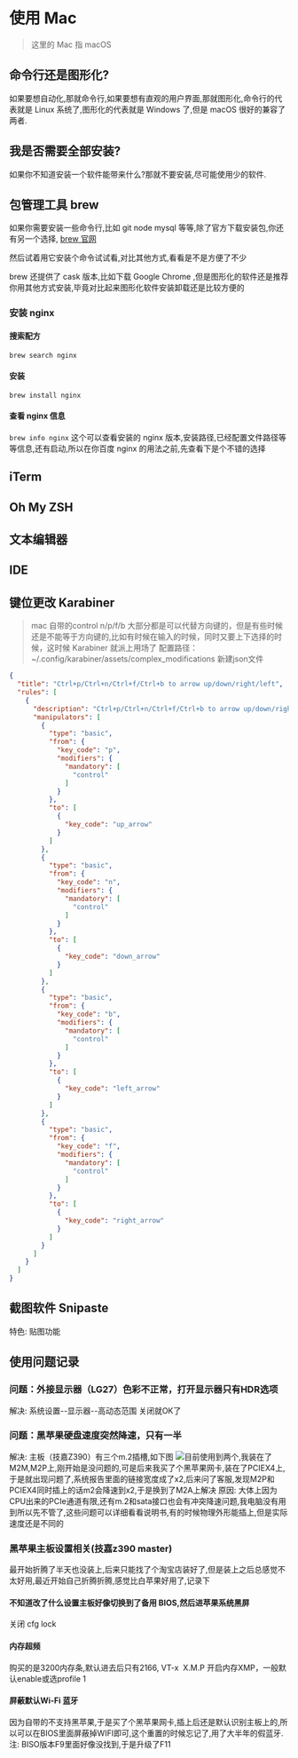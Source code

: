 # 使用 Mac
> 这里的 Mac 指 macOS

## 命令行还是图形化?
如果要想自动化,那就命令行,如果要想有直观的用户界面,那就图形化,命令行的代表就是 Linux 系统了,图形化的代表就是 Windows 了,但是 macOS 很好的兼容了两者.

## 我是否需要全部安装?
如果你不知道安装一个软件能带来什么?那就不要安装,尽可能使用少的软件.

## 包管理工具 brew
如果你需要安装一些命令行,比如 git node mysql 等等,除了官方下载安装包,你还有另一个选择, [ brew 官网](https://brew.sh/index_zh-cn)

然后试着用它安装个命令试试看,对比其他方式,看看是不是方便了不少

brew 还提供了 cask 版本,比如下载 Google Chrome ,但是图形化的软件还是推荐你用其他方式安装,毕竟对比起来图形化软件安装卸载还是比较方便的

### 安装 nginx
#### 搜索配方

`brew search nginx`

#### 安装
`brew install nginx`
#### 查看 nginx 信息
`brew info nginx`
这个可以查看安装的 nginx 版本,安装路径,已经配置文件路径等等信息,还有启动,所以在你百度 nginx 的用法之前,先查看下是个不错的选择


## iTerm

## Oh My ZSH

## 文本编辑器

## IDE
## 键位更改 Karabiner

> mac 自带的control n/p/f/b 大部分都是可以代替方向键的，但是有些时候还是不能等于方向键的,比如有时候在输入的时候，同时又要上下选择的时候，这时候 Karabiner 就派上用场了
配置路径： ~/.config/karabiner/assets/complex_modifications 新建json文件
```json
{
  "title": "Ctrl+p/Ctrl+n/Ctrl+f/Ctrl+b to arrow up/down/right/left",
  "rules": [
    {
      "description": "Ctrl+p/Ctrl+n/Ctrl+f/Ctrl+b to arrow up/down/right/left",
      "manipulators": [
        {
          "type": "basic",
          "from": {
            "key_code": "p",
            "modifiers": {
              "mandatory": [
                "control"
              ]
            }
          },
          "to": [
            {
              "key_code": "up_arrow"
            }
          ]
        },
        {
          "type": "basic",
          "from": {
            "key_code": "n",
            "modifiers": {
              "mandatory": [
                "control"
              ]
            }
          },
          "to": [
            {
              "key_code": "down_arrow"
            }
          ]
        },
        {
          "type": "basic",
          "from": {
            "key_code": "b",
            "modifiers": {
              "mandatory": [
                "control"
              ]
            }
          },
          "to": [
            {
              "key_code": "left_arrow"
            }
          ]
        },
        {
          "type": "basic",
          "from": {
            "key_code": "f",
            "modifiers": {
              "mandatory": [
                "control"
              ]
            }
          },
          "to": [
            {
              "key_code": "right_arrow"
            }
          ]
        }
      ]
    }
  ]
}
```

## 截图软件 Snipaste
特色: 贴图功能

## 使用问题记录

### 问题：外接显示器（LG27）色彩不正常，打开显示器只有HDR选项
解决: 系统设置--显示器--高动态范围 关闭就OK了

### 问题：黑苹果硬盘速度突然降速，只有一半
解决: 主板（技嘉Z390）有三个m.2插槽,如下图 ![](./image/m2.png)目前使用到两个,我装在了M2M,M2P上,刚开始是没问题的,可是后来我买了个黑苹果网卡,装在了PCIEX4上,于是就出现问题了,系统报告里面的链接宽度成了x2,后来问了客服,发现M2P和PCIEX4同时插上的话m2会降速到x2,于是换到了M2A上解决
原因: 大体上因为CPU出来的PCIe通道有限,还有m.2和sata接口也会有冲突降速问题,我电脑没有用到所以先不管了,这些问题可以详细看看说明书,有的时候物理外形能插上,但是实际速度还是不同的

### 黑苹果主板设置相关(技嘉z390 master)
最开始折腾了半天也没装上,后来只能找了个淘宝店装好了,但是装上之后总感觉不太好用,最近开始自己折腾折腾,感觉比白苹果好用了,记录下

#### 不知道改了什么设置主板好像切换到了备用 BIOS,然后进苹果系统黑屏

关闭 cfg lock

#### 内存超频
购买的是3200内存条,默认进去后只有2166,
VT-x  X.M.P 开启内存XMP，一般默认enable或选profile 1 

#### 屏蔽默认Wi-Fi 蓝牙
因为自带的不支持黑苹果,于是买了个黑苹果网卡,插上后还是默认识别主板上的,所以可以在BIOS里面屏蔽掉WIFI即可,这个重置的时候忘记了,用了大半年的假蓝牙.
注: BISO版本F9里面好像没找到,于是升级了F11



